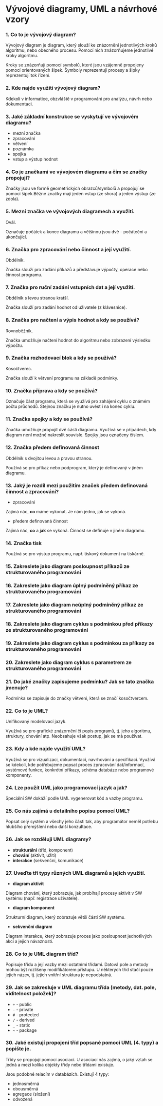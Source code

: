 # Vývojové diagramy, UML a návrhové vzory

### 1. Co to je vývojový diagram?

Vývojový diagram je diagram, který slouží ke znázornění jednotlivých kroků algoritmu, nebo obecného procesu. Pomocí nich znázorňujeme jednotlivé kroky algoritmu. 

Kroky se znázorňují pomocí symbolů, které jsou vzájemně propojeny pomocí orientovaných šipek. Symboly reprezentují procesy a šipky reprezentují tok řízení.

### 2. Kde najde využití vývojový diagram?

Kdekoli v informatice, obzvláště v programování pro analýzu, návrh nebo dokumentaci.

### 3. Jaké základní konstrukce se vyskytují ve vývojovém diagramu?

- mezní značka
- zpracování
- větvení
- poznámka
- spojka
- vstup a výstup hodnot

### 4. Co je značkami ve vývojovém diagramu a čím se značky propojují?

Značky jsou ve formě geometrických obrazců/symbolů a propojují se pomocí šipek.Běžné značky mají jeden vstup (ze shora) a jeden výstup (ze zdola).

### 5. Mezní značka ve vývojových diagramech a využití.

Ovál.

Označuje počátek a konec diagramu a většinou jsou dvě - počáteční a ukončující.

### 6. Značka pro zpracování nebo činnost a její využití.

Obdélník.

Značka slouží pro zadání příkazů a představuje výpočty, operace nebo činnost programu.

### 7. Značka pro ruční zadání vstupních dat a její využití.

Obdélník s levou stranou kratší.

Značka slouží pro zadání hodnot od uživatele (z klávesnice).

### 8. Značka pro načtení a výpis hodnot a kdy se používá?

Rovnoběžník.

Značka umožňuje načtení hodnot do algoritmu nebo zobrazení výsledku výpočtu.

### 9. Značka rozhodovací blok a kdy se používá? 

Kosočtverec.

Značka slouží k větvení programu na základě podmínky. 

### 10. Značka příprava a kdy se používá?

Označuje část programu, která se využívá pro zahájení cyklu o známém počtu průchodů. Stejnou značku je nutno uvést i na konec cyklu.

### 11. Značka spojky a kdy se používá?

Značka umožňuje propojit dvě části diagramu. Využívá se v případech, kdy diagram není možné nakreslit souvisle. Spojky jsou označeny číslem.

### 12. Značka předem definovaná činnost

Obdélník s dvojitou levou a pravou stranou.

Používá se pro příkaz nebo podprogram, který je definovaný v jiném diagramu. 

### 13. Jaký je rozdíl mezi použitím značek předem definovaná činnost a zpracování?

- zpracování

Zajímá nác, **co** máme vykonat. Je nám jedno, jak se vykoná.

- předem definovaná činnost
 
Zajímá nác, **co** a **jak** se vykoná. Činnost se definuje v jiném diagramu.

### 14. Značka tisk

Používá se pro výstup programu, např. tiskový dokument na tiskárně.

### 15. Zakreslete jako diagram posloupnost příkazů ze strukturovaného programování

### 16. Zakreslete jako diagram úplný podmíněný příkaz ze strukturovaného programování

### 17. Zakreslete jako diagram neúplný podmíněný příkaz ze strukturovaného programování

### 18. Zakreslete jako diagram cyklus s podmínkou před příkazy ze strukturovaného programování

### 19. Zakreslete jako diagram cyklus s podmínkou za příkazy ze strukturovaného programování

### 20. Zakreslete jako diagram cyklus s parametrem ze strukturovaného programování

### 21. Do jaké značky zapisujeme podmínku? Jak se tato značka jmenuje?

Podmínka se zapisuje do značky větvení, která se značí kosočtvercem.

### 22. Co to je UML?

Unifikovaný modelovací jazyk.

Využívá se pro grafické znázornění či popis programů, tj. jeho algoritmu, struktury, chování atp. Neobsahuje však postup, jak se má používat.

### 23. Kdy a kde najde využití UML?

Využívá se pro vizualizaci, dokumentaci, navrhování a specifikaci. Využívá se kdekoli, kde potřebujeme popsat proces zpracování dat/informací, systémové funkce, konkrétní příkazy, schéma databáze nebo programové komponenty.

### 24. Lze použít UML jako programovací jazyk a jak?

Speciální SW dokáží podle UML vygenerovat kód a vazby programu.

### 25. Co nás zajímá u detailního popisu pomocí UML?

Popsat celý systém a všechy jeho části tak, aby programátor neměl potřebu hlubšího přemýšlení nebo další konzultace.

### 26. Jak se rozdělují UML diagramy?

- **strukturální** (tříd, komponent)
- **chování** (aktivit, užití)
- **interakce** (sekvenční, komunikace)

### 27. Uveďte tři typy různých UML diagramů a jejich využití.

- **diagram aktivit**

Diagram chování, který zobrazuje, jak probíhají procesy aktivit v SW systému (např. registrace uživatele).

- **diagram komponent**

Strukturní diagram, který zobrazuje větší části SW systému.

- **sekvenční diagram**

Diagram interakce, který zobrazuje proces jako posloupnost jednotlivých akcí a jejich návaznosti.

### 28. Co to je UML diagram tříd?

Popisuje třídu a její vazby mezi ostatními třídami. Datová pole a metody mohou být rozlišeny modifikátorem přístupu. U některých tříd stačí pouze jejich název, tj. jejich vnitřní struktura je nepodstatná.

### 29. Jak se zakresluje v UML diagramu třída (metody, dat. pole, viditelnost položek)?

- `+` - public
- `-` - private
- `#` - protected
- `/` - derived
- `_` - static
- `~` - package

### 30. Jaké existují propojení tříd popsané pomocí UML (4. typy) a popište je.

Třídy se propojují pomocí asociací. U asociací nás zajímá, o jaký vztah se jedná a mezi kolika objekty třídy nebo třídami existuje.

Jsou podobné relacím v databázích. Existují 4 typy:

- jednosměrná
- obousměrná
- agregace (složení)
- odvozená
